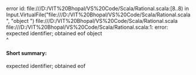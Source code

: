 error id: file:///D:/VIT%20Bhopal/VS%20Code/Scala/Rational.scala:[8..8) in Input.VirtualFile("file:///D:/VIT%20Bhopal/VS%20Code/Scala/Rational.scala", "object  ")
file:///D:/VIT%20Bhopal/VS%20Code/Scala/Rational.scala
file:///D:/VIT%20Bhopal/VS%20Code/Scala/Rational.scala:1: error: expected identifier; obtained eof
object  
        ^
#### Short summary: 

expected identifier; obtained eof